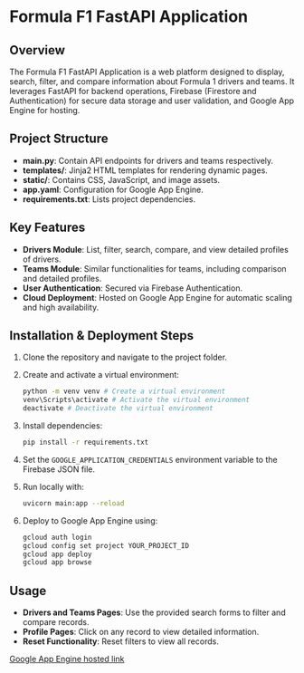 # Formula F1 FastAPI Application

## Overview

The Formula F1 FastAPI Application is a web platform designed to display, search, filter, and compare information about Formula 1 drivers and teams. It leverages FastAPI for backend operations, Firebase (Firestore and Authentication) for secure data storage and user validation, and Google App Engine for hosting.

## Project Structure

- **main.py**: Contain API endpoints for drivers and teams respectively.
- **templates/**: Jinja2 HTML templates for rendering dynamic pages.
- **static/**: Contains CSS, JavaScript, and image assets.
- **app.yaml**: Configuration for Google App Engine.
- **requirements.txt**: Lists project dependencies.

## Key Features

- **Drivers Module**: List, filter, search, compare, and view detailed profiles of drivers.
- **Teams Module**: Similar functionalities for teams, including comparison and detailed profiles.
- **User Authentication**: Secured via Firebase Authentication.
- **Cloud Deployment**: Hosted on Google App Engine for automatic scaling and high availability.

## Installation & Deployment Steps

1. Clone the repository and navigate to the project folder.
   
2. Create and activate a virtual environment:
    ```bash
    python -m venv venv # Create a virtual environment
    venv\Scripts\activate # Activate the virtual environment
    deactivate # Deactivate the virtual environment
    ```

3. Install dependencies:
    ```bash
    pip install -r requirements.txt
    ```

4. Set the `GOOGLE_APPLICATION_CREDENTIALS` environment variable to the Firebase JSON file.

5. Run locally with:
    ```bash
    uvicorn main:app --reload
    ```

6. Deploy to Google App Engine using:
    ```bash
    gcloud auth login
    gcloud config set project YOUR_PROJECT_ID
    gcloud app deploy
    gcloud app browse
    ```

## Usage

- **Drivers and Teams Pages**: Use the provided search forms to filter and compare records.
- **Profile Pages**: Click on any record to view detailed information.
- **Reset Functionality**: Reset filters to view all records.

[Google App Engine hosted link](https://fastapiproject-19c47.nw.r.appspot.com/)
